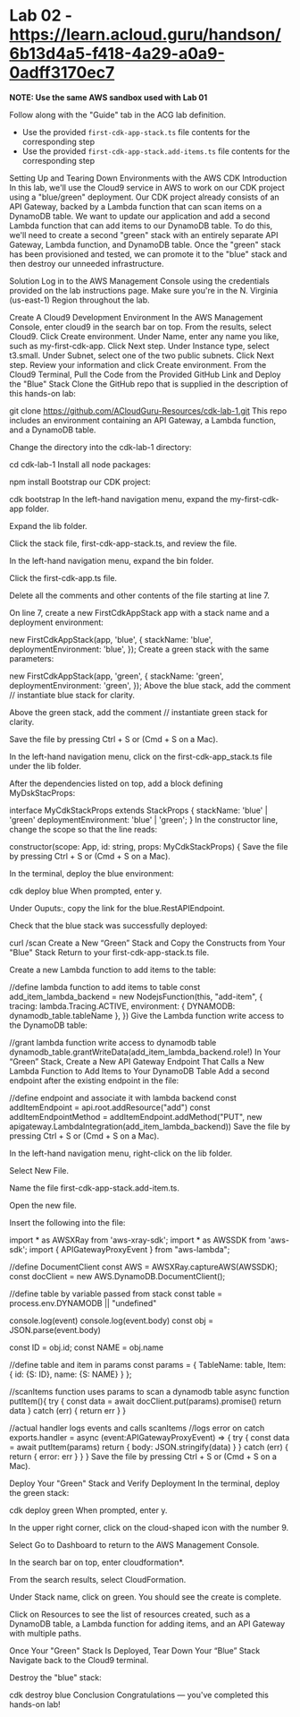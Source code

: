 # Lab 02 - https://learn.acloud.guru/handson/6b13d4a5-f418-4a29-a0a9-0adff3170ec7

**NOTE: Use the same AWS sandbox used with Lab 01**

Follow along with the "Guide" tab in the ACG lab definition.

* Use the provided `first-cdk-app-stack.ts` file contents for the corresponding step
* Use the provided `first-cdk-app-stack.add-items.ts` file contents for the corresponding step

Setting Up and Tearing Down Environments with the AWS CDK
Introduction
In this lab, we'll use the Cloud9 service in AWS to work on our CDK project using a "blue/green" deployment. Our CDK project already consists of an API Gateway, backed by a Lambda function that can scan items on a DynamoDB table. We want to update our application and add a second Lambda function that can add items to our DynamoDB table. To do this, we'll need to create a second "green" stack with an entirely separate API Gateway, Lambda function, and DynamoDB table. Once the "green" stack has been provisioned and tested, we can promote it to the "blue" stack and then destroy our unneeded infrastructure.

Solution
Log in to the AWS Management Console using the credentials provided on the lab instructions page. Make sure you're in the N. Virginia (us-east-1) Region throughout the lab.

Create A Cloud9 Development Environment
In the AWS Management Console, enter cloud9 in the search bar on top.
From the results, select Cloud9.
Click Create environment.
Under Name, enter any name you like, such as my-first-cdk-app.
Click Next step.
Under Instance type, select t3.small.
Under Subnet, select one of the two public subnets.
Click Next step.
Review your information and click Create environment.
From the Cloud9 Terminal, Pull the Code from the Provided GitHub Link and Deploy the "Blue" Stack
Clone the GitHub repo that is supplied in the description of this hands-on lab:

git clone https://github.com/ACloudGuru-Resources/cdk-lab-1.git
This repo includes an environment containing an API Gateway, a Lambda function, and a DynamoDB table.

Change the directory into the cdk-lab-1 directory:

cd cdk-lab-1
Install all node packages:

npm install
Bootstrap our CDK project:

cdk bootstrap
In the left-hand navigation menu, expand the my-first-cdk-app folder.

Expand the lib folder.

Click the stack file, first-cdk-app-stack.ts, and review the file.

In the left-hand navigation menu, expand the bin folder.

Click the first-cdk-app.ts file.

Delete all the comments and other contents of the file starting at line 7.

On line 7, create a new FirstCdkAppStack app with a stack name and a deployment environment:

new FirstCdkAppStack(app, 'blue', {
  stackName: 'blue',
  deploymentEnvironment: 'blue',
});
Create a green stack with the same parameters:

new FirstCdkAppStack(app, 'green', {
  stackName: 'green',
  deploymentEnvironment: 'green',
});
Above the blue stack, add the comment // instantiate blue stack for clarity.

Above the green stack, add the comment // instantiate green stack for clarity.

Save the file by pressing Ctrl + S or (Cmd + S on a Mac).

In the left-hand navigation menu, click on the first-cdk-app_stack.ts file under the lib folder.

After the dependencies listed on top, add a block defining MyDskStacProps:

interface MyCdkStackProps extends StackProps {
  stackName: 'blue' | 'green'
  deploymentEnvironment: 'blue' | 'green';
}
In the constructor line, change the scope so that the line reads:

constructor(scope: App, id: string, props: MyCdkStackProps) {
Save the file by pressing Ctrl + S or (Cmd + S on a Mac).

In the terminal, deploy the blue environment:

cdk deploy blue
When prompted, enter y.

Under Ouputs:, copy the link for the blue.RestAPIEndpoint.

Check that the blue stack was successfully deployed:

curl <INSERT-COPIED-LINK-HERE>/scan
Create a New “Green” Stack and Copy the Constructs from Your "Blue" Stack
Return to your first-cdk-app-stack.ts file.

Create a new Lambda function to add items to the table:

//define lambda function to add items to table
const add_item_lambda_backend = new NodejsFunction(this, "add-item", {
  tracing: lambda.Tracing.ACTIVE,
  environment: {
    DYNAMODB: dynamodb_table.tableName
  },
})
Give the Lambda function write access to the DynamoDB table:

//grant lambda function write access to dynamodb table
dynamodb_table.grantWriteData(add_item_lambda_backend.role!)
In Your “Green” Stack, Create a New API Gateway Endpoint That Calls a New Lambda Function to Add Items to Your DynamoDB Table
Add a second endpoint after the existing endpoint in the file:

//define endpoint and associate it with lambda backend
const addItemEndpoint = api.root.addResource("add")
const addItemEndpointMethod = addItemEndpoint.addMethod("PUT", new apigateway.LambdaIntegration(add_item_lambda_backend))
Save the file by pressing Ctrl + S or (Cmd + S on a Mac).

In the left-hand navigation menu, right-click on the lib folder.

Select New File.

Name the file first-cdk-app-stack.add-item.ts.

Open the new file.

Insert the following into the file:

import * as AWSXRay from 'aws-xray-sdk';
import * as AWSSDK from 'aws-sdk';
import { APIGatewayProxyEvent } from "aws-lambda";

//define DocumentClient
const AWS = AWSXRay.captureAWS(AWSSDK);
const docClient = new AWS.DynamoDB.DocumentClient();

//define table by variable passed from stack
const table = process.env.DYNAMODB || "undefined"

console.log(event)
console.log(event.body)
const obj = JSON.parse(event.body)

const ID = obj.id;
const NAME = obj.name

//define table and item in params
const params = {
      TableName: table,
      Item: {
           id: {S: ID},
           name: {S: NAME}
      }
  };

//scanItems function uses params to scan a dynamodb table
async function putItem(){
  try {
    const data = await docClient.put(params).promise()
    return data
  } catch (err) {
    return err
  }
}


//actual handler logs events and calls scanItems
//logs error on catch
exports.handler = async (event:APIGatewayProxyEvent) => {
  try {
    const data = await putItem(params)
    return { body: JSON.stringify(data) }
  } catch (err) {
    return { error: err }
  }
}
Save the file by pressing Ctrl + S or (Cmd + S on a Mac).

Deploy Your "Green" Stack and Verify Deployment
In the terminal, deploy the green stack:

cdk deploy green
When prompted, enter y.

In the upper right corner, click on the cloud-shaped icon with the number 9.

Select Go to Dashboard to return to the AWS Management Console.

In the search bar on top, enter cloudformation*.

From the search results, select CloudFormation.

Under Stack name, click on green. You should see the create is complete.

Click on Resources to see the list of resources created, such as a DynamoDB table, a Lambda function for adding items, and an API Gateway with multiple paths.

Once Your "Green" Stack Is Deployed, Tear Down Your “Blue” Stack
Navigate back to the Cloud9 terminal.

Destroy the "blue" stack:

cdk destroy blue
Conclusion
Congratulations — you've completed this hands-on lab!
